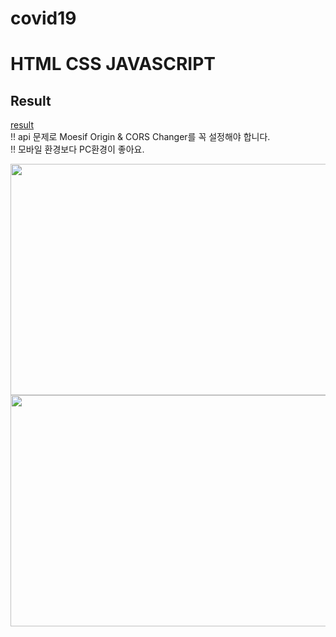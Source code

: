 # covid19

# HTML CSS JAVASCRIPT

## Result
[result](http://52.78.2.171/)  
!! api 문제로 Moesif Origin & CORS Changer를 꼭 설정해야 합니다.  
!! 모바일 환경보다 PC환경이 좋아요.

<img src="file:///Users/seeys/Desktop/1.png"  width="700" height="370">

<img src="file:///Users/seeys/Desktop/2.png"  width="700" height="370">
